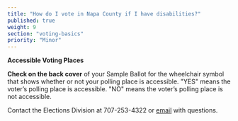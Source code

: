 ```yaml
---
title: "How do I vote in Napa County if I have disabilities?"
published: true
weight: 9
section: "voting-basics"
priority: "Minor"
---
```


**Accessible Voting Places**  

**Check on the back cover** of your Sample Ballot for the wheelchair symbol that shows whether or not your polling place is accessible.  "YES" means the voter’s polling place is accessible. "NO" means the voter’s polling place is not accessible.  

Contact the Elections Division at 707-253-4322 or [email](mailto:elections@countyofnapa.org) with questions.  
